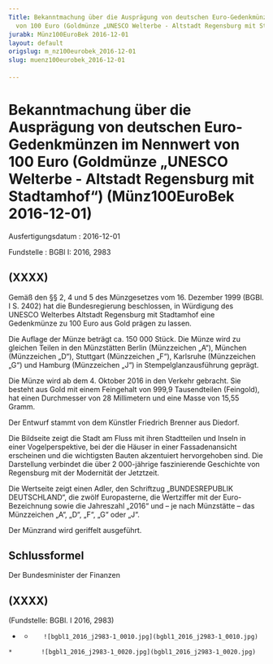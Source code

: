 ```yaml
---
Title: Bekanntmachung über die Ausprägung von deutschen Euro-Gedenkmünzen im Nennwert
  von 100 Euro (Goldmünze „UNESCO Welterbe - Altstadt Regensburg mit Stadtamhof“)
jurabk: Münz100EuroBek 2016-12-01
layout: default
origslug: m_nz100eurobek_2016-12-01
slug: muenz100eurobek_2016-12-01

---
```


# Bekanntmachung über die Ausprägung von deutschen Euro-Gedenkmünzen im Nennwert von 100 Euro (Goldmünze „UNESCO Welterbe - Altstadt Regensburg mit Stadtamhof“) (Münz100EuroBek 2016-12-01)

Ausfertigungsdatum
:   2016-12-01

Fundstelle
:   BGBl I: 2016, 2983


## (XXXX)

Gemäß den §§ 2, 4 und 5 des Münzgesetzes vom 16. Dezember 1999 (BGBl. I S. 2402) hat die Bundesregierung beschlossen, in Würdigung des UNESCO Welterbes Altstadt Regensburg mit Stadtamhof eine Gedenkmünze zu 100 Euro aus Gold prägen zu lassen.

Die Auflage der Münze beträgt ca. 150 000 Stück. Die Münze wird zu gleichen Teilen in den Münzstätten Berlin (Münzzeichen „A“), München (Münzzeichen „D“), Stuttgart (Münzzeichen „F“), Karlsruhe (Münzzeichen „G“) und Hamburg (Münzzeichen „J“) in Stempelglanzausführung geprägt.

Die Münze wird ab dem 4. Oktober 2016 in den Verkehr gebracht. Sie besteht aus Gold mit einem Feingehalt von 999,9 Tausendteilen (Feingold), hat einen Durchmesser von 28 Millimetern und eine Masse von 15,55 Gramm.

Der Entwurf stammt von dem Künstler Friedrich Brenner aus Diedorf.

Die Bildseite zeigt die Stadt am Fluss mit ihren Stadtteilen und Inseln in einer Vogelperspektive, bei der die Häuser in einer Fassadenansicht erscheinen und die wichtigsten Bauten akzentuiert hervorgehoben sind. Die Darstellung verbindet die über 2 000-jährige faszinierende Geschichte von Regensburg mit der Modernität der Jetztzeit.

Die Wertseite zeigt einen Adler, den Schriftzug „BUNDESREPUBLIK DEUTSCHLAND“, die zwölf Europasterne, die Wertziffer mit der Euro-Bezeichnung sowie die Jahreszahl „2016“ und – je nach Münzstätte – das Münzzeichen „A“, „D“, „F“, „G“ oder „J“.

Der Münzrand wird geriffelt ausgeführt.


## Schlussformel

Der Bundesminister der Finanzen


## (XXXX)

(Fundstelle: BGBl. I 2016, 2983)


*    *        ![bgbl1_2016_j2983-1_0010.jpg](bgbl1_2016_j2983-1_0010.jpg)
    *        ![bgbl1_2016_j2983-1_0020.jpg](bgbl1_2016_j2983-1_0020.jpg)


